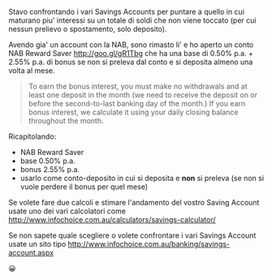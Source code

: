 Stavo confrontando i vari Savings Accounts per puntare a quello in cui maturano piu' interessi su un totale di soldi che non viene toccato (per cui nessun prelievo o spostamento, solo deposito).

Avendo gia' un account con la NAB, sono rimasto li' e ho aperto un conto NAB Reward Saver http://goo.gl/gR1Tbg che ha una base di 0.50% p.a. + 2.55% p.a. di bonus se non si preleva dal conto e si deposita almeno una volta al mese.

> To earn the bonus interest, you must make no withdrawals and at least one deposit in the month (we need to receive the deposit on or before the second-to-last banking day of the month.)
If you earn bonus interest, we calculate it using your daily closing balance throughout the month.

Ricapitolando:
* NAB Reward Saver
* base 0.50% p.a.
* bonus 2.55% p.a.
* usarlo come conto-deposito in cui si deposita e **non** si preleva (se non si vuole perdere il bonus per quel mese)

Se volete fare due calcoli e stimare l'andamento del vostro Saving Account usate uno dei vari calcolatori come http://www.infochoice.com.au/calculators/savings-calculator/

Se non sapete quale scegliere o volete confrontare i vari Savings Account usate un sito tipo http://www.infochoice.com.au/banking/savings-account.aspx

:grinning:
